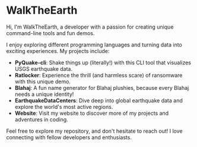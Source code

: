 # WalkTheEarth 

Hi, I'm WalkTheEarth, a developer with a passion for creating unique command-line tools and fun demos. 

I enjoy exploring different programming languages and turning data into exciting experiences. My projects include: 

- **PyQuake-cli**: Shake things up (literally!) with this CLI tool that visualizes USGS earthquake data. 
- **Ratlocker**: Experience the thrill (and harmless scare) of ransomware with this unique demo. 
- **Blahaj**: A fun name generator for Blahaj plushies, because every Blahaj needs a unique identity! 
- **EarthquakeDataCenters**: Dive deep into global earthquake data and explore the world's most active regions. 
- **Website**: Visit my website to discover more of my projects and adventures in coding. 

Feel free to explore my repository, and don't hesitate to reach out! I love connecting with fellow developers and enthusiasts.
